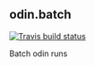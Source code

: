 ## odin.batch

<!-- badges: start -->
[![Travis build status](https://travis-ci.org/mrc-ide/odin.batch.svg?branch=master)](https://travis-ci.org/mrc-ide/odin.batch)
<!-- badges: end -->

Batch odin runs
